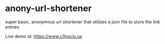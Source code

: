 # anony-url-shortener
super basic, anonymous url shortener that utilizes a json file to store the link entries

Live demo at:  https://www.c0nscio.us

